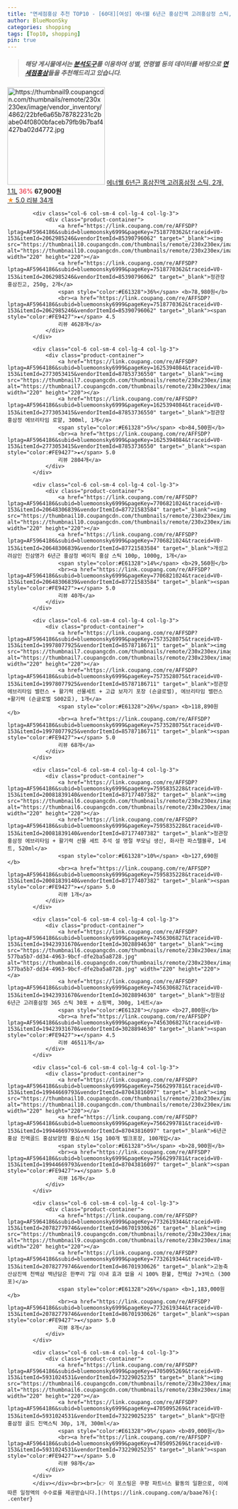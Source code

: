 ```yaml
---
title: "면세점홍삼 추천 TOP10 - [60대][여성] 에너웰 6년근 홍삼진액 고려홍삼정 스틱, 2개, 1.1L"
author: BlueMoonSky
categories: shopping
tags: [Top10, shopping]
pin: true
---
```


> ##### 해당 게시물에서는 [**분석도구**](https://itemscout.io/)를 이용하여 **성별**, **연령별** 등의 데이터를 바탕으로 [**면세점홍삼**](https://link.coupang.com/a/baae76)들을 추천해드리고 있습니다.
<div class="container"><div class="row">
            <div class="col-6 col-sm-4 col-lg-4 col-lg-3">
                <div class="product-container">
                    <a href="https://link.coupang.com/re/AFFSDP?lptag=AF5964186&subid=bluemoonsky6999&pageKey=7580249535&traceid=V0-153&itemId=20008901760&vendorItemId=87106005936" target="_blank"><img src="https://thumbnail9.coupangcdn.com/thumbnails/remote/230x230ex/image/vendor_inventory/4862/22bfe6a65b78782231c2babe04f0800bfaceb79fb9b7baf4427ba02d4772.jpg" alt="https://thumbnail9.coupangcdn.com/thumbnails/remote/230x230ex/image/vendor_inventory/4862/22bfe6a65b78782231c2babe04f0800bfaceb79fb9b7baf4427ba02d4772.jpg" width="220" height="220"></a>
                    <a href="https://link.coupang.com/re/AFFSDP?lptag=AF5964186&subid=bluemoonsky6999&pageKey=7580249535&traceid=V0-153&itemId=20008901760&vendorItemId=87106005936" target="_blank">에너웰 6년근 홍삼진액 고려홍삼정 스틱, 2개, 1.1L</a>
                    <span style="color:#E61328">36%</span> <b>67,900원</b>
                    <br><a href="https://link.coupang.com/re/AFFSDP?lptag=AF5964186&subid=bluemoonsky6999&pageKey=7580249535&traceid=V0-153&itemId=20008901760&vendorItemId=87106005936" target="_blank"><span style="color:#FE9427">★</span> 5.0
                    리뷰 34개</a>
                </div>
            </div>
            
            <div class="col-6 col-sm-4 col-lg-4 col-lg-3">
                <div class="product-container">
                    <a href="https://link.coupang.com/re/AFFSDP?lptag=AF5964186&subid=bluemoonsky6999&pageKey=7518770362&traceid=V0-153&itemId=2062985246&vendorItemId=85390796062" target="_blank"><img src="https://thumbnail10.coupangcdn.com/thumbnails/remote/230x230ex/image/vendor_inventory/1cc5/669cbcdca0f656827a6e3f7e933587beba9046e1461a819fafba8ae8122e.jpg" alt="https://thumbnail10.coupangcdn.com/thumbnails/remote/230x230ex/image/vendor_inventory/1cc5/669cbcdca0f656827a6e3f7e933587beba9046e1461a819fafba8ae8122e.jpg" width="220" height="220"></a>
                    <a href="https://link.coupang.com/re/AFFSDP?lptag=AF5964186&subid=bluemoonsky6999&pageKey=7518770362&traceid=V0-153&itemId=2062985246&vendorItemId=85390796062" target="_blank">정관장 홍삼진고, 250g, 2개</a>
                    <span style="color:#E61328">36%</span> <b>78,980원</b>
                    <br><a href="https://link.coupang.com/re/AFFSDP?lptag=AF5964186&subid=bluemoonsky6999&pageKey=7518770362&traceid=V0-153&itemId=2062985246&vendorItemId=85390796062" target="_blank"><span style="color:#FE9427">★</span> 4.5
                    리뷰 4628개</a>
                </div>
            </div>
            
            <div class="col-6 col-sm-4 col-lg-4 col-lg-3">
                <div class="product-container">
                    <a href="https://link.coupang.com/re/AFFSDP?lptag=AF5964186&subid=bluemoonsky6999&pageKey=1625394084&traceid=V0-153&itemId=2773053415&vendorItemId=87853736550" target="_blank"><img src="https://thumbnail7.coupangcdn.com/thumbnails/remote/230x230ex/image/vendor_inventory/6449/aac94a3b23e4d5d6960a8f9feab90f9f2e0d6b666c2c2e081217ebe08281.jpg" alt="https://thumbnail7.coupangcdn.com/thumbnails/remote/230x230ex/image/vendor_inventory/6449/aac94a3b23e4d5d6960a8f9feab90f9f2e0d6b666c2c2e081217ebe08281.jpg" width="220" height="220"></a>
                    <a href="https://link.coupang.com/re/AFFSDP?lptag=AF5964186&subid=bluemoonsky6999&pageKey=1625394084&traceid=V0-153&itemId=2773053415&vendorItemId=87853736550" target="_blank">정관장 홍삼정 에브리타임 로얄, 300ml, 1개</a>
                    <span style="color:#E61328">5%</span> <b>84,500원</b>
                    <br><a href="https://link.coupang.com/re/AFFSDP?lptag=AF5964186&subid=bluemoonsky6999&pageKey=1625394084&traceid=V0-153&itemId=2773053415&vendorItemId=87853736550" target="_blank"><span style="color:#FE9427">★</span> 5.0
                    리뷰 2804개</a>
                </div>
            </div>
            
            <div class="col-6 col-sm-4 col-lg-4 col-lg-3">
                <div class="product-container">
                    <a href="https://link.coupang.com/re/AFFSDP?lptag=AF5964186&subid=bluemoonsky6999&pageKey=7706821024&traceid=V0-153&itemId=20648306839&vendorItemId=87721583584" target="_blank"><img src="https://thumbnail10.coupangcdn.com/thumbnails/remote/230x230ex/image/rs_quotation_api/p4chy1hm/04dbe7931154435fb44b933efb7eb8a3.jpg" alt="https://thumbnail10.coupangcdn.com/thumbnails/remote/230x230ex/image/rs_quotation_api/p4chy1hm/04dbe7931154435fb44b933efb7eb8a3.jpg" width="220" height="220"></a>
                    <a href="https://link.coupang.com/re/AFFSDP?lptag=AF5964186&subid=bluemoonsky6999&pageKey=7706821024&traceid=V0-153&itemId=20648306839&vendorItemId=87721583584" target="_blank">개성고려삼인 진삼명가 6년근 홍삼정 베이직 홍삼 스틱 100p, 1000g, 1개</a>
                    <span style="color:#E61328">14%</span> <b>29,560원</b>
                    <br><a href="https://link.coupang.com/re/AFFSDP?lptag=AF5964186&subid=bluemoonsky6999&pageKey=7706821024&traceid=V0-153&itemId=20648306839&vendorItemId=87721583584" target="_blank"><span style="color:#FE9427">★</span> 5.0
                    리뷰 40개</a>
                </div>
            </div>
            
            <div class="col-6 col-sm-4 col-lg-4 col-lg-3">
                <div class="product-container">
                    <a href="https://link.coupang.com/re/AFFSDP?lptag=AF5964186&subid=bluemoonsky6999&pageKey=7573528075&traceid=V0-153&itemId=19978077925&vendorItemId=85787186711" target="_blank"><img src="https://thumbnail7.coupangcdn.com/thumbnails/remote/230x230ex/image/vendor_inventory/959e/17c1d697bfdfcacb5acfbfa57550f9a612d16594807a26ed901f079d3933.png" alt="https://thumbnail7.coupangcdn.com/thumbnails/remote/230x230ex/image/vendor_inventory/959e/17c1d697bfdfcacb5acfbfa57550f9a612d16594807a26ed901f079d3933.png" width="220" height="220"></a>
                    <a href="https://link.coupang.com/re/AFFSDP?lptag=AF5964186&subid=bluemoonsky6999&pageKey=7573528075&traceid=V0-153&itemId=19978077925&vendorItemId=85787186711" target="_blank">정관장 에브리타임 밸런스 + 활기력 선물세트 + 고급 보자기 포장 (숀글로벌), 에브리타임 밸런스+활기력 (숀글로벌 S002호), 1개</a>
                    <span style="color:#E61328">26%</span> <b>118,890원</b>
                    <br><a href="https://link.coupang.com/re/AFFSDP?lptag=AF5964186&subid=bluemoonsky6999&pageKey=7573528075&traceid=V0-153&itemId=19978077925&vendorItemId=85787186711" target="_blank"><span style="color:#FE9427">★</span> 5.0
                    리뷰 68개</a>
                </div>
            </div>
            
            <div class="col-6 col-sm-4 col-lg-4 col-lg-3">
                <div class="product-container">
                    <a href="https://link.coupang.com/re/AFFSDP?lptag=AF5964186&subid=bluemoonsky6999&pageKey=7595835228&traceid=V0-153&itemId=20081839140&vendorItemId=87177407382" target="_blank"><img src="https://thumbnail6.coupangcdn.com/thumbnails/remote/230x230ex/image/vendor_inventory/3850/900d5a79a550820deb6c260b669da887acf8073e4c860f8d34e07688fdc6.png" alt="https://thumbnail6.coupangcdn.com/thumbnails/remote/230x230ex/image/vendor_inventory/3850/900d5a79a550820deb6c260b669da887acf8073e4c860f8d34e07688fdc6.png" width="220" height="220"></a>
                    <a href="https://link.coupang.com/re/AFFSDP?lptag=AF5964186&subid=bluemoonsky6999&pageKey=7595835228&traceid=V0-153&itemId=20081839140&vendorItemId=87177407382" target="_blank">정관장 홍삼정 에브리타임 + 활기력 선물 세트 추석 설 명절 부모님 생신, 화사한 파스텔블루, 1세트, 520ml</a>
                    <span style="color:#E61328">10%</span> <b>127,690원</b>
                    <br><a href="https://link.coupang.com/re/AFFSDP?lptag=AF5964186&subid=bluemoonsky6999&pageKey=7595835228&traceid=V0-153&itemId=20081839140&vendorItemId=87177407382" target="_blank"><span style="color:#FE9427">★</span> 5.0
                    리뷰 1개</a>
                </div>
            </div>
            
            <div class="col-6 col-sm-4 col-lg-4 col-lg-3">
                <div class="product-container">
                    <a href="https://link.coupang.com/re/AFFSDP?lptag=AF5964186&subid=bluemoonsky6999&pageKey=7456306827&traceid=V0-153&itemId=19423931670&vendorItemId=3028894630" target="_blank"><img src="https://thumbnail6.coupangcdn.com/thumbnails/remote/230x230ex/image/retail/images/4093812294605108-577ba5b7-dd34-4963-9bcf-dfe2ba5a8728.jpg" alt="https://thumbnail6.coupangcdn.com/thumbnails/remote/230x230ex/image/retail/images/4093812294605108-577ba5b7-dd34-4963-9bcf-dfe2ba5a8728.jpg" width="220" height="220"></a>
                    <a href="https://link.coupang.com/re/AFFSDP?lptag=AF5964186&subid=bluemoonsky6999&pageKey=7456306827&traceid=V0-153&itemId=19423931670&vendorItemId=3028894630" target="_blank">정원삼 6년근 고려홍삼정 365 스틱 30포 + 쇼핑백, 300g, 1세트</a>
                    <span style="color:#E61328"></span> <b>27,800원</b>
                    <br><a href="https://link.coupang.com/re/AFFSDP?lptag=AF5964186&subid=bluemoonsky6999&pageKey=7456306827&traceid=V0-153&itemId=19423931670&vendorItemId=3028894630" target="_blank"><span style="color:#FE9427">★</span> 4.5
                    리뷰 46511개</a>
                </div>
            </div>
            
            <div class="col-6 col-sm-4 col-lg-4 col-lg-3">
                <div class="product-container">
                    <a href="https://link.coupang.com/re/AFFSDP?lptag=AF5964186&subid=bluemoonsky6999&pageKey=7566299781&traceid=V0-153&itemId=19944669793&vendorItemId=87043816097" target="_blank"><img src="https://thumbnail10.coupangcdn.com/thumbnails/remote/230x230ex/image/vendor_inventory/83c7/526b7d468cc1d6307daf2f8756ecbed9aba115f79744b3feb723dd9419a0.jpg" alt="https://thumbnail10.coupangcdn.com/thumbnails/remote/230x230ex/image/vendor_inventory/83c7/526b7d468cc1d6307daf2f8756ecbed9aba115f79744b3feb723dd9419a0.jpg" width="220" height="220"></a>
                    <a href="https://link.coupang.com/re/AFFSDP?lptag=AF5964186&subid=bluemoonsky6999&pageKey=7566299781&traceid=V0-153&itemId=19944669793&vendorItemId=87043816097" target="_blank">6년근 홍삼 진액골드 홍삼보양정 홍삼스틱 15g 100개 벌크포장, 100개입</a>
                    <span style="color:#E61328">5%</span> <b>28,900원</b>
                    <br><a href="https://link.coupang.com/re/AFFSDP?lptag=AF5964186&subid=bluemoonsky6999&pageKey=7566299781&traceid=V0-153&itemId=19944669793&vendorItemId=87043816097" target="_blank"><span style="color:#FE9427">★</span> 5.0
                    리뷰 16개</a>
                </div>
            </div>
            
            <div class="col-6 col-sm-4 col-lg-4 col-lg-3">
                <div class="product-container">
                    <a href="https://link.coupang.com/re/AFFSDP?lptag=AF5964186&subid=bluemoonsky6999&pageKey=7732619344&traceid=V0-153&itemId=20782779746&vendorItemId=86701930626" target="_blank"><img src="https://thumbnail9.coupangcdn.com/thumbnails/remote/230x230ex/image/vendor_inventory/c4b8/ff2b190b53891b29a18d632ac4bcf6a86e6927bb8ac940b093322b11a8e9.jpg" alt="https://thumbnail9.coupangcdn.com/thumbnails/remote/230x230ex/image/vendor_inventory/c4b8/ff2b190b53891b29a18d632ac4bcf6a86e6927bb8ac940b093322b11a8e9.jpg" width="220" height="220"></a>
                    <a href="https://link.coupang.com/re/AFFSDP?lptag=AF5964186&subid=bluemoonsky6999&pageKey=7732619344&traceid=V0-153&itemId=20782779746&vendorItemId=86701930626" target="_blank">고농축 산삼진액 천백삼 백년담은 한뿌리 7일 이내 효과 없을 시 100% 환불, 천백삼 7+3박스 (300포)</a>
                    <span style="color:#E61328">26%</span> <b>1,183,000원</b>
                    <br><a href="https://link.coupang.com/re/AFFSDP?lptag=AF5964186&subid=bluemoonsky6999&pageKey=7732619344&traceid=V0-153&itemId=20782779746&vendorItemId=86701930626" target="_blank"><span style="color:#FE9427">★</span> 5.0
                    리뷰 8개</a>
                </div>
            </div>
            
            <div class="col-6 col-sm-4 col-lg-4 col-lg-3">
                <div class="product-container">
                    <a href="https://link.coupang.com/re/AFFSDP?lptag=AF5964186&subid=bluemoonsky6999&pageKey=4705095269&traceid=V0-153&itemId=5931024531&vendorItemId=73229025235" target="_blank"><img src="https://thumbnail6.coupangcdn.com/thumbnails/remote/230x230ex/image/rs_quotation_api/1i1f6bzu/79119f786c6348faad258050bf4c8d1f.jpg" alt="https://thumbnail6.coupangcdn.com/thumbnails/remote/230x230ex/image/rs_quotation_api/1i1f6bzu/79119f786c6348faad258050bf4c8d1f.jpg" width="220" height="220"></a>
                    <a href="https://link.coupang.com/re/AFFSDP?lptag=AF5964186&subid=bluemoonsky6999&pageKey=4705095269&traceid=V0-153&itemId=5931024531&vendorItemId=73229025235" target="_blank">참다한 홍삼정 골드 진액스틱 30p, 1개, 300ml</a>
                    <span style="color:#E61328">9%</span> <b>89,000원</b>
                    <br><a href="https://link.coupang.com/re/AFFSDP?lptag=AF5964186&subid=bluemoonsky6999&pageKey=4705095269&traceid=V0-153&itemId=5931024531&vendorItemId=73229025235" target="_blank"><span style="color:#FE9427">★</span> 5.0
                    리뷰 98개</a>
                </div>
            </div>
            </div></div><br><br>[👉 이 포스팅은 쿠팡 파트너스 활동의 일환으로, 이에 따른 일정액의 수수료를 제공받습니다.](https://link.coupang.com/a/baae76){: .center}